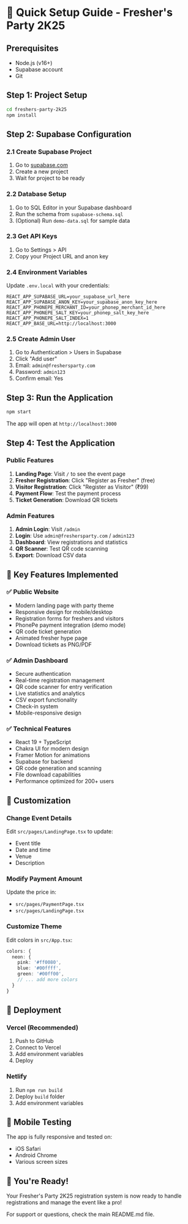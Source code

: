 # 🚀 Quick Setup Guide - Fresher's Party 2K25

## Prerequisites
- Node.js (v16+)
- Supabase account
- Git

## Step 1: Project Setup
```bash
cd freshers-party-2k25
npm install
```

## Step 2: Supabase Configuration

### 2.1 Create Supabase Project
1. Go to [supabase.com](https://supabase.com)
2. Create a new project
3. Wait for project to be ready

### 2.2 Database Setup
1. Go to SQL Editor in your Supabase dashboard
2. Run the schema from `supabase-schema.sql`
3. (Optional) Run `demo-data.sql` for sample data

### 2.3 Get API Keys
1. Go to Settings > API
2. Copy your Project URL and anon key

### 2.4 Environment Variables
Update `.env.local` with your credentials:
```env
REACT_APP_SUPABASE_URL=your_supabase_url_here
REACT_APP_SUPABASE_ANON_KEY=your_supabase_anon_key_here
REACT_APP_PHONEPE_MERCHANT_ID=your_phonep_merchant_id_here
REACT_APP_PHONEPE_SALT_KEY=your_phonep_salt_key_here
REACT_APP_PHONEPE_SALT_INDEX=1
REACT_APP_BASE_URL=http://localhost:3000
```

### 2.5 Create Admin User
1. Go to Authentication > Users in Supabase
2. Click "Add user"
3. Email: `admin@freshersparty.com`
4. Password: `admin123`
5. Confirm email: Yes

## Step 3: Run the Application
```bash
npm start
```

The app will open at `http://localhost:3000`

## Step 4: Test the Application

### Public Features
1. **Landing Page**: Visit `/` to see the event page
2. **Fresher Registration**: Click "Register as Fresher" (free)
3. **Visitor Registration**: Click "Register as Visitor" (₹99)
4. **Payment Flow**: Test the payment process
5. **Ticket Generation**: Download QR tickets

### Admin Features
1. **Admin Login**: Visit `/admin`
2. **Login**: Use `admin@freshersparty.com` / `admin123`
3. **Dashboard**: View registrations and statistics
4. **QR Scanner**: Test QR code scanning
5. **Export**: Download CSV data

## 🎯 Key Features Implemented

### ✅ Public Website
- Modern landing page with party theme
- Responsive design for mobile/desktop
- Registration forms for freshers and visitors
- PhonePe payment integration (demo mode)
- QR code ticket generation
- Animated fresher hype page
- Download tickets as PNG/PDF

### ✅ Admin Dashboard
- Secure authentication
- Real-time registration management
- QR code scanner for entry verification
- Live statistics and analytics
- CSV export functionality
- Check-in system
- Mobile-responsive design

### ✅ Technical Features
- React 19 + TypeScript
- Chakra UI for modern design
- Framer Motion for animations
- Supabase for backend
- QR code generation and scanning
- File download capabilities
- Performance optimized for 200+ users

## 🔧 Customization

### Change Event Details
Edit `src/pages/LandingPage.tsx` to update:
- Event title
- Date and time
- Venue
- Description

### Modify Payment Amount
Update the price in:
- `src/pages/PaymentPage.tsx`
- `src/pages/LandingPage.tsx`

### Customize Theme
Edit colors in `src/App.tsx`:
```typescript
colors: {
  neon: {
    pink: '#ff0080',
    blue: '#00ffff',
    green: '#00ff00',
    // ... add more colors
  }
}
```

## 🚀 Deployment

### Vercel (Recommended)
1. Push to GitHub
2. Connect to Vercel
3. Add environment variables
4. Deploy

### Netlify
1. Run `npm run build`
2. Deploy `build` folder
3. Add environment variables

## 📱 Mobile Testing
The app is fully responsive and tested on:
- iOS Safari
- Android Chrome
- Various screen sizes

## 🎉 You're Ready!

Your Fresher's Party 2K25 registration system is now ready to handle registrations and manage the event like a pro!

For support or questions, check the main README.md file.
